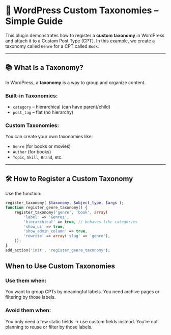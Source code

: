 # 🧩 WordPress Custom Taxonomies – Simple Guide

This plugin demonstrates how to register a **custom taxonomy** in WordPress and attach it to a Custom Post Type (CPT). In this example, we create a taxonomy called `Genre` for a CPT called `Book`.

---

## 📚 What Is a Taxonomy?

In WordPress, a **taxonomy** is a way to group and organize content.

### Built-in Taxonomies:
- `category` – hierarchical (can have parent/child)
- `post_tag` – flat (no hierarchy)

### Custom Taxonomies:
You can create your own taxonomies like:
- `Genre` (for books or movies)
- `Author` (for books)
- `Topic`, `Skill`, `Brand`, etc.

---

## 🛠️ How to Register a Custom Taxonomy

Use the function:

```php
register_taxonomy( $taxonomy, $object_type, $args );
function register_genre_taxonomy() {
    register_taxonomy('genre', 'book', array(
        'label' => 'Genres',
        'hierarchical' => true, // behaves like categories
        'show_ui' => true,
        'show_admin_column' => true,
        'rewrite' => array('slug' => 'genre'),
    ));
}
add_action('init', 'register_genre_taxonomy');
```

##  When to Use Custom Taxonomies
### Use them when:

You want to group CPTs by meaningful labels.
You need archive pages or filtering by those labels.

### Avoid them when:

You only need a few static fields → use custom fields instead.
You’re not planning to reuse or filter by those labels.